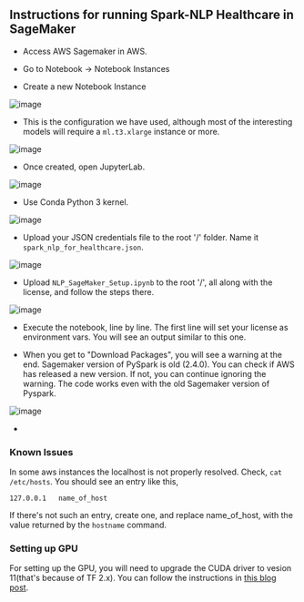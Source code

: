 ## Instructions for running Spark-NLP Healthcare in SageMaker
+ Access AWS Sagemaker in AWS.
+ Go to Notebook -> Notebook Instances

+ Create a new Notebook Instance

![image](https://user-images.githubusercontent.com/36634572/170064724-eaae2235-6d75-41cd-a0e8-277a854172c7.png)

+ This is the configuration we have used, although most of the interesting models will require a `ml.t3.xlarge` instance or more. 

![image](https://user-images.githubusercontent.com/36634572/170065661-b39825e2-2efc-4850-a452-5f61b72000b9.png)

+ Once created, open JupyterLab.

![image](https://user-images.githubusercontent.com/36634572/170065331-0d35782d-5f89-42d1-a789-c6c6e82b83c3.png)

+ Use Conda Python 3 kernel.

![image](https://user-images.githubusercontent.com/36634572/170065757-6508dbac-adfc-4998-a7e5-63dc265f55a9.png)

+ Upload your JSON credentials file to the root '/' folder. Name it `spark_nlp_for_healthcare.json`.

![image](https://user-images.githubusercontent.com/36634572/170066019-bb58ac1e-bf2e-42c3-9a92-f6ae16e33fd7.png)

+ Upload `NLP_SageMaker_Setup.ipynb` to the root '/', all along with the license, and follow the steps there.

![image](https://user-images.githubusercontent.com/36634572/170067085-eedc1176-3d28-4dd2-ac71-402ac2b291ce.png)

+ Execute the notebook, line  by line. The first line will set your license as environment vars. You will see an output similar to this one.

+ When you get to "Download Packages", you will see a warning at the end. Sagemaker version of PySpark is old (2.4.0). You can check if AWS has released a new version. If not, you can continue ignoring the warning. The code works even with the old Sagemaker version of Pyspark.

![image](https://user-images.githubusercontent.com/36634572/170068841-91b6131d-2879-4beb-9a1c-21b3563f60bf.png)

+ 

### Known Issues
In some aws instances the localhost is not properly resolved. Check, `cat /etc/hosts`. You should see an entry like this,
```
127.0.0.1	name_of_host
```
If there's not such an entry, create one, and replace name_of_host, with the value returned by the `hostname` command.

### Setting up GPU
For setting up the GPU, you will need to upgrade the CUDA driver to vesion 11(that's because of TF 2.x).
You can follow the instructions in [this blog post](https://arinzeakutekwe.medium.com/how-to-configure-nvidia-gpu-to-work-with-tensorflow-2-on-aws-sagemaker-1be98b9db464).
